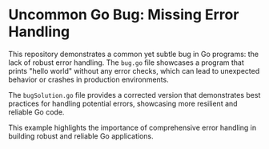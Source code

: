 # Uncommon Go Bug: Missing Error Handling

This repository demonstrates a common yet subtle bug in Go programs: the lack of robust error handling.  The `bug.go` file showcases a program that prints "hello world" without any error checks, which can lead to unexpected behavior or crashes in production environments.

The `bugSolution.go` file provides a corrected version that demonstrates best practices for handling potential errors, showcasing more resilient and reliable Go code.

This example highlights the importance of comprehensive error handling in building robust and reliable Go applications.
